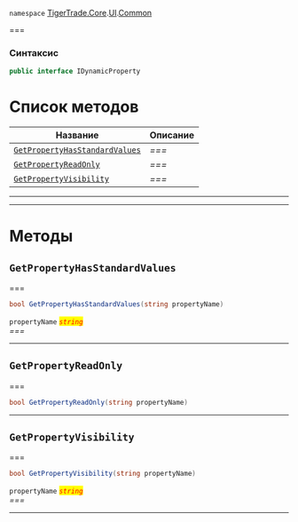 
`namespace` [TigerTrade.Core](../../../TigerTrade.Core.md).[UI](../../../TigerTrade.Core/UI.md).[Common](../../../TigerTrade.Core/UI/Common.md)


===

### Синтаксис
```csharp
public interface IDynamicProperty
```


# Список методов
| Название | Описание |
| --- | --- |
| [`GetPropertyHasStandardValues`](#method-getpropertyhasstandardvalues) | *===* |
| [`GetPropertyReadOnly`](#method-getpropertyreadonly) | *===* |
| [`GetPropertyVisibility`](#method-getpropertyvisibility) | *===* |





***  
***  
# Методы

## `GetPropertyHasStandardValues`<a href="method-getpropertyhasstandardvalues" id="method-getpropertyhasstandardvalues"></a>
===
```csharp
bool GetPropertyHasStandardValues(string propertyName)
```

`propertyName` <mark style="color:red;">*`string`*</mark>  
 *===*  


***  

## `GetPropertyReadOnly`<a href="method-getpropertyreadonly" id="method-getpropertyreadonly"></a>
===
```csharp
bool GetPropertyReadOnly(string propertyName)
```

***  

## `GetPropertyVisibility`<a href="method-getpropertyvisibility" id="method-getpropertyvisibility"></a>
===
```csharp
bool GetPropertyVisibility(string propertyName)
```

`propertyName` <mark style="color:red;">*`string`*</mark>  
 *===*  


***  

